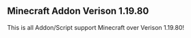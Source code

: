 ## Minecraft Addon Verison 1.19.80
This is all Addon/Script support Minecraft over Verison 1.19.80!

